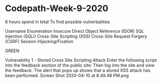 # Codepath-Week-9-2020

6 hours spend in total
To find possible vulnerbalities

Username Enumeration
Insecure Direct Object Reference (IDOR)
SQL Injection (SQLi)
Cross-Site Scripting (XSS)
Cross-Site Request Forgery (CSRF)
Session Hijacking/Fixation

GREEN

Vulnerability 1 - Stored Cross Site Scripting Attack
Enter the following script into the feedback section of the public site: <script>alert('Nilab found the XSS!');</script>
Then log into the site and view the feedback.
The alert that pops up shows that a stored XSS attack has been performed.
Screen Shot 2020-04-10 at 8.49.48 PM.png
